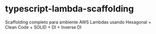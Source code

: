 # typescript-lambda-scaffolding
Scaffolding completo para ambiente AWS Lambdas usando Hexagonal + Clean Code + SOLID + DI + Inverse DI
